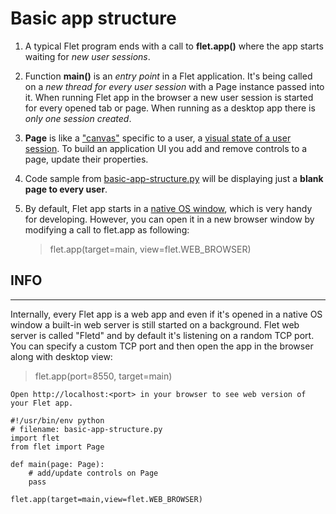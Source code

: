 # Basic app structure

1. A typical Flet program ends with a call to **flet.app()** where the app starts waiting for _new user sessions_.

2. Function **main()** is an _entry point_ in a Flet application. It's being called on a *new thread for every user session*
with a Page instance passed into it. When running Flet app in the browser a new user session is started for every 
opened tab or page. When running as a desktop app there is _only one session created_.

2. **Page** is like a <u>"canvas"</u> specific to a user, a <u> visual state of a user session</u>. To build an application UI you add and 
remove controls to a page, update their properties.

4. Code sample from [basic-app-structure.py](#fletLearnathon/basic-app-structure.py) will be displaying just a **blank page to every user**.

5. By default, Flet app starts in a <u>native OS window</u>, which is very handy for developing. However, you can open it in a new browser 
window by modifying a call to flet.app as following:
    >flet.app(target=main, view=flet.WEB_BROWSER)

## INFO
---

Internally, every Flet app is a web app and even if it's opened in a native OS window a built-in web server is still started on a background. Flet web server is called "Fletd" and by default it's listening on a random TCP port. You can specify a custom TCP port and then open the app in the browser along with desktop view:

> flet.app(port=8550, target=main)

    Open http://localhost:<port> in your browser to see web version of your Flet app.

```
#!/usr/bin/env python
# filename: basic-app-structure.py
import flet
from flet import Page

def main(page: Page):
    # add/update controls on Page
    pass

flet.app(target=main,view=flet.WEB_BROWSER)
```
